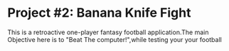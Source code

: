 # Project #2: Banana Knife Fight

This is a retroactive one-player fantasy football application.The main Objective here is to "Beat The computer!",while testing your your football
